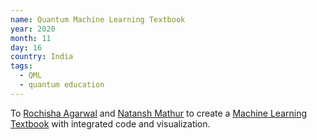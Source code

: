 ```yaml
---
name: Quantum Machine Learning Textbook 
year: 2020
month: 11
day: 16
country: India
tags:
  - QML
  - quantum education
---
```

To [Rochisha Agarwal](https://rochisha0.github.io/) and [Natansh Mathur](https://www.linkedin.com/in/natanshmathur/) to create a [Machine Learning Textbook](https://github.com/Quantum-Machine-Learning-Textbook/Book) with integrated code and visualization.
